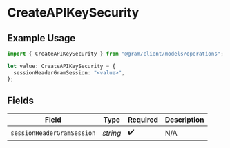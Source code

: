 # CreateAPIKeySecurity

## Example Usage

```typescript
import { CreateAPIKeySecurity } from "@gram/client/models/operations";

let value: CreateAPIKeySecurity = {
  sessionHeaderGramSession: "<value>",
};
```

## Fields

| Field                      | Type                       | Required                   | Description                |
| -------------------------- | -------------------------- | -------------------------- | -------------------------- |
| `sessionHeaderGramSession` | *string*                   | :heavy_check_mark:         | N/A                        |